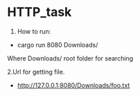 # HTTP_task


1. How to run:
* cargo run 8080 Downloads/

Where Downloads/ root folder for searching

2.Url for getting file.
* http://127.0.0.1:8080/Downloads/foo.txt
